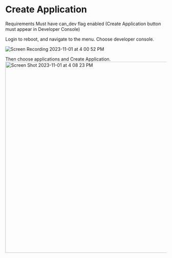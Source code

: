 # Create Application

Requirements
Must have can_dev flag enabled (Create Application button must appear in Developer Console)

Login to reboot, and navigate to the menu. Choose developer console.

![Screen Recording 2023-11-01 at 4 00 52 PM](https://github.com/TermOfficial/reboot-docs/assets/79934414/bd4c7be8-e72a-40e3-92d1-c9f1b07648c6)

Then choose applications and Create Application.
<img width="595" alt="Screen Shot 2023-11-01 at 4 08 23 PM" src="https://github.com/TermOfficial/reboot-docs/assets/79934414/03d4d59f-e0a2-4e99-b121-9f6831fb49d4">


